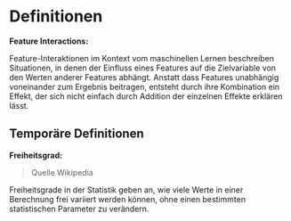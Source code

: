 # Definitionen

**Feature Interactions:**

Feature-Interaktionen im Kontext vom maschinellen Lernen beschreiben
Situationen, in denen der Einfluss eines Features auf die Zielvariable von den
Werten anderer Features abhängt. Anstatt dass Features unabhängig voneinander
zum Ergebnis beitragen, entsteht durch ihre Kombination ein Effekt, der sich
nicht einfach durch Addition der einzelnen Effekte erklären lässt.

## Temporäre Definitionen

**Freiheitsgrad:**

> Quelle Wikipedia

Freiheitsgrade in der Statistik geben an, wie viele Werte in einer Berechnung
frei variiert werden können, ohne einen bestimmten statistischen Parameter zu
verändern.
